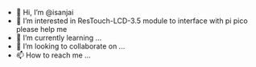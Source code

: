 - 👋 Hi, I’m @isanjai
- 👀 I’m interested in ResTouch-LCD-3.5 module to interface with pi pico please help me
- 🌱 I’m currently learning ...
- 💞️ I’m looking to collaborate on ...
- 📫 How to reach me ...

<!---
isanjai/isanjai is a ✨ special ✨ repository because its `README.md` (this file) appears on your GitHub profile.
You can click the Preview link to take a look at your changes.
--->
